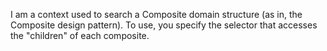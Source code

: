 I am a context used to search a Composite domain structure (as in, the Composite design pattern).  To use, you specify the selector that accesses the "children" of each composite.